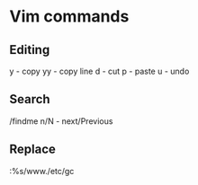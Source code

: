 # Vim commands

## Editing

y - copy yy - copy line
d - cut
p - paste
u - undo

## Search

/findme
n/N - next/Previous 

## Replace 

:%s/www\./etc/gc

